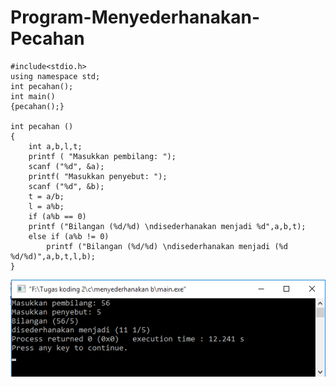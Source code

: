# Program-Menyederhanakan-Pecahan
    #include<stdio.h>
    using namespace std;
    int pecahan();
    int main()
    {pecahan();}

    int pecahan ()
    {
        int a,b,l,t;
        printf ( "Masukkan pembilang: ");
        scanf ("%d", &a);
        printf( "Masukkan penyebut: ");
        scanf ("%d", &b);
        t = a/b;
        l = a%b;
        if (a%b == 0)
        printf ("Bilangan (%d/%d) \ndisederhanakan menjadi %d",a,b,t);
        else if (a%b != 0)
            printf ("Bilangan (%d/%d) \ndisederhanakan menjadi (%d %d/%d)",a,b,t,l,b);
    }
   ![img](https://raw.githubusercontent.com/BambangPriam/Program-Menyederhanakan-Pecahan/master/Menyederhanakan%20Pecahan.png)
